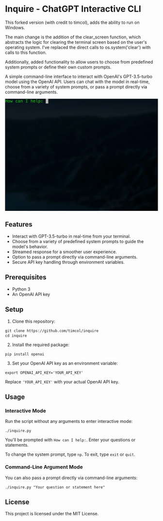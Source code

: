 # Inquire - ChatGPT Interactive CLI

This forked version (with credit to timcol), adds the ability to run on Windows. 

The main change is the addition of the clear_screen function, which abstracts the logic for clearing the terminal screen based on the user's operating system. I've replaced the direct calls to os.system('clear') with calls to this function.

Additionally, added functionality to allow users to choose from predefined system prompts or define their own custom prompts.

A simple command-line interface to interact with OpenAI's GPT-3.5-turbo model using the OpenAI API. Users can chat with the model in real-time, choose from a variety of system prompts, or pass a prompt directly via command-line arguments.

![CLI in action](output.gif)

## Features

- Interact with GPT-3.5-turbo in real-time from your terminal.
- Choose from a variety of predefined system prompts to guide the model's behavior.
- Streamed response for a smoother user experience.
- Option to pass a prompt directly via command-line arguments.
- Secure API key handling through environment variables.

## Prerequisites

- Python 3
- An OpenAI API key

## Setup

1. Clone this repository:

```
git clone https://github.com/timcol/inquire 
cd inquire
```


2. Install the required package:

```
pip install openai
```

3. Set your OpenAI API key as an environment variable:

```
export OPENAI_API_KEY='YOUR_API_KEY'
```

Replace `'YOUR_API_KEY'` with your actual OpenAI API key.

## Usage

### Interactive Mode

Run the script without any arguments to enter interactive mode:

```
./inquire.py
```

You'll be prompted with `How can I help:`. Enter your questions or statements. 

To change the system prompt, type `np`. To exit, type `exit` or `quit`.

### Command-Line Argument Mode

You can also pass a prompt directly via command-line arguments:

```
./inquire.py "Your question or statement here"
```

## License

This project is licensed under the MIT License.
